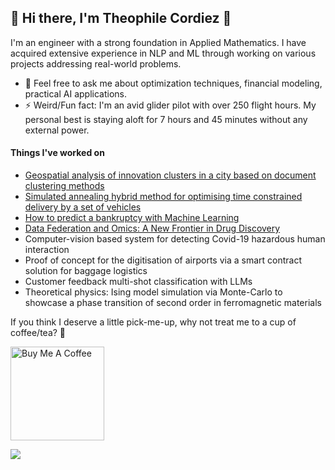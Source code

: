 ## 👋 Hi there, I'm Theophile Cordiez 👋

I'm an engineer with a strong foundation in Applied Mathematics. I have acquired extensive experience in NLP and ML through working on various projects addressing real-world problems.

- 💬 Feel free to ask me about optimization techniques, financial modeling, practical AI applications.
- ⚡ Weird/Fun fact: I'm an avid glider pilot with over 250 flight hours. My personal best is staying aloft for 7 hours and 45 minutes without any external power.


#### Things I've worked on
- [Geospatial analysis of innovation clusters in a city based on document clustering methods](https://github.com/CordiezT/Master-Thesis)
- [Simulated annealing hybrid method for optimising time constrained delivery by a set of vehicles](https://github.com/CordiezT/projet2a)
- [How to predict a bankruptcy with Machine Learning](https://medium.com/@theophilecordiez/why-and-how-to-create-a-bankruptcy-prediction-model-b559bbd50579)
- [Data Federation and Omics: A New Frontier in Drug Discovery](https://medium.com/@theophilecordiez/data-federation-and-omics-a-new-frontier-in-drug-discovery-68edcfcea98e)
- Computer-vision based system for detecting Covid-19 hazardous human interaction
- Proof of concept for the digitisation of airports via a smart contract solution for baggage logistics
- Customer feedback multi-shot classification with LLMs
- Theoretical physics: Ising model simulation via Monte-Carlo to showcase a phase transition of second order in ferromagnetic materials

If you think I deserve a little pick-me-up, why not treat me to a cup of coffee/tea? 🥺

<a href="https://www.buymeacoffee.com/your_username" target="_blank"><img src="https://cdn.buymeacoffee.com/buttons/v2/default-red.png" alt="Buy Me A Coffee" width="150"></a>

![](https://komarev.com/ghpvc/?username=your_username&color=give_your_color)
